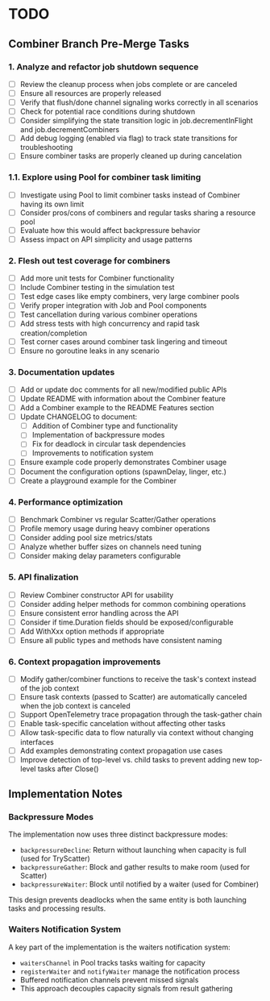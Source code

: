 # TODO

## Combiner Branch Pre-Merge Tasks

### 1. Analyze and refactor job shutdown sequence
- [ ] Review the cleanup process when jobs complete or are canceled
- [ ] Ensure all resources are properly released
- [ ] Verify that flush/done channel signaling works correctly in all scenarios
- [ ] Check for potential race conditions during shutdown
- [ ] Consider simplifying the state transition logic in job.decrementInFlight and job.decrementCombiners
- [ ] Add debug logging (enabled via flag) to track state transitions for troubleshooting
- [ ] Ensure combiner tasks are properly cleaned up during cancelation

### 1.1. Explore using Pool for combiner task limiting
- [ ] Investigate using Pool to limit combiner tasks instead of Combiner having its own limit
- [ ] Consider pros/cons of combiners and regular tasks sharing a resource pool
- [ ] Evaluate how this would affect backpressure behavior
- [ ] Assess impact on API simplicity and usage patterns

### 2. Flesh out test coverage for combiners
- [ ] Add more unit tests for Combiner functionality
- [ ] Include Combiner testing in the simulation test
- [ ] Test edge cases like empty combiners, very large combiner pools
- [ ] Verify proper integration with Job and Pool components
- [ ] Test cancellation during various combiner operations
- [ ] Add stress tests with high concurrency and rapid task creation/completion
- [ ] Test corner cases around combiner task lingering and timeout
- [ ] Ensure no goroutine leaks in any scenario

### 3. Documentation updates
- [ ] Add or update doc comments for all new/modified public APIs
- [ ] Update README with information about the Combiner feature
- [ ] Add a Combiner example to the README Features section
- [ ] Update CHANGELOG to document:
  - [ ] Addition of Combiner type and functionality
  - [ ] Implementation of backpressure modes
  - [ ] Fix for deadlock in circular task dependencies
  - [ ] Improvements to notification system
- [ ] Ensure example code properly demonstrates Combiner usage
- [ ] Document the configuration options (spawnDelay, linger, etc.)
- [ ] Create a playground example for the Combiner

### 4. Performance optimization
- [ ] Benchmark Combiner vs regular Scatter/Gather operations
- [ ] Profile memory usage during heavy combiner operations
- [ ] Consider adding pool size metrics/stats
- [ ] Analyze whether buffer sizes on channels need tuning
- [ ] Consider making delay parameters configurable

### 5. API finalization
- [ ] Review Combiner constructor API for usability
- [ ] Consider adding helper methods for common combining operations
- [ ] Ensure consistent error handling across the API
- [ ] Consider if time.Duration fields should be exposed/configurable
- [ ] Add WithXxx option methods if appropriate
- [ ] Ensure all public types and methods have consistent naming

### 6. Context propagation improvements
- [ ] Modify gather/combiner functions to receive the task's context instead of the job context
- [ ] Ensure task contexts (passed to Scatter) are automatically canceled when the job context is canceled
- [ ] Support OpenTelemetry trace propagation through the task-gather chain
- [ ] Enable task-specific cancelation without affecting other tasks
- [ ] Allow task-specific data to flow naturally via context without changing interfaces
- [ ] Add examples demonstrating context propagation use cases
- [ ] Improve detection of top-level vs. child tasks to prevent adding new top-level tasks after Close()

## Implementation Notes

### Backpressure Modes
The implementation now uses three distinct backpressure modes:
- `backpressureDecline`: Return without launching when capacity is full (used for TryScatter)
- `backpressureGather`: Block and gather results to make room (used for Scatter)
- `backpressureWaiter`: Block until notified by a waiter (used for Combiner)

This design prevents deadlocks when the same entity is both launching tasks and processing results.

### Waiters Notification System
A key part of the implementation is the waiters notification system:
- `waitersChannel` in Pool tracks tasks waiting for capacity
- `registerWaiter` and `notifyWaiter` manage the notification process
- Buffered notification channels prevent missed signals
- This approach decouples capacity signals from result gathering
